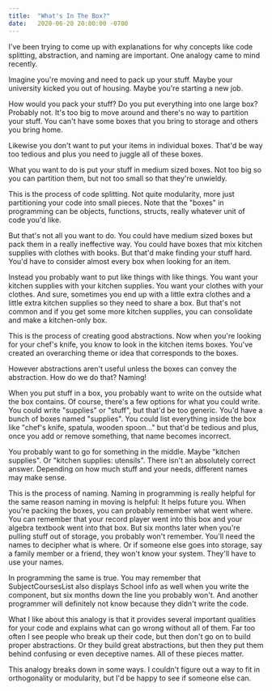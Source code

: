 ```yaml
---
title:  "What's In The Box?"
date:   2020-06-20 20:00:00 -0700
---
```


I've been trying to come up with explanations for why concepts like
code splitting, abstraction, and naming are important. One analogy
came to mind recently.

Imagine you're moving and need to pack up your stuff. Maybe your
university kicked you out of housing. Maybe you're starting a new job.

How would you pack your stuff? Do you put everything into one large
box? Probably not. It's too big to move around and there's no way to
partition your stuff. You can't have some boxes that you bring to
storage and others you bring home.

Likewise you don't want to put your items in individual boxes. That'd
be way too tedious and plus you need to juggle all of these boxes.

What you want to do is put your stuff in medium sized boxes. Not too
big so you can partition them, but not too small so that they're
unwieldy.

This is the process of code splitting. Not quite modularity, more just
partitioning your code into small pieces. Note that the "boxes" in
programming can be objects, functions, structs, really whatever unit
of code you'd like.

But that's not all you want to do. You could have medium sized boxes
but pack them in a really ineffective way. You could have boxes that
mix kitchen supplies with clothes with books. But that'd make finding
your stuff hard. You'd have to consider almost every box when looking
for an item.

Instead you probably want to put like things with like things. You
want your kitchen supplies with your kitchen supplies. You want your
clothes with your clothes. And sure, sometimes you end up with a
little extra clothes and a little extra kitchen supplies so they need
to share a box. But that's not common and if you get some more kitchen
supplies, you can consolidate and make a kitchen-only box.

This is the process of creating good abstractions. Now when you're
looking for your chef's knife, you know to look in the kitchen items
boxes. You've created an overarching theme or idea that corresponds to
the boxes.

However abstractions aren't useful unless the boxes can convey the
abstraction. How do we do that? Naming!

When you put stuff in a box, you probably want to write on the outside
what the box contains. Of course, there's a few options for what you
could write. You could write "supplies" or "stuff", but that'd be too
generic. You'd have a bunch of boxes named "supplies". You could list
everything inside the box like "chef's knife, spatula, wooden
spoon..." but that'd be tedious and plus, once you add or remove
something, that name becomes incorrect.

You probably want to go for something in the middle. Maybe "kitchen
supplies". Or "kitchen supplies: utensils". There isn't an absolutely
correct answer. Depending on how much stuff and your needs, different
names may make sense.

This is the process of naming. Naming in programming is really helpful
for the same reason naming in moving is helpful: It helps future
you. When you're packing the boxes, you can probably remember what
went where. You can remember that your record player went into this
box and your algebra textbook went into that box. But six months later
when you're pulling stuff out of storage, you probably won't
remember. You'll need the names to decipher what is where. Or if
someone else goes into storage, say a family member or a friend, they
won't know your system. They'll have to use your names.

In programming the same is true. You may remember that
SubjectCoursesList also displays School info as well when you write
the component, but six months down the line you probably won't. And
another programmer will definitely not know because they didn't write
the code.

What I like about this analogy is that it provides several important
qualities for your code and explains what can go wrong without all of
them. Far too often I see people who break up their code, but then
don't go on to build proper abstractions. Or they build great
abstractions, but then they put them behind confusing or even
deceptive names. All of these pieces matter.

This analogy breaks down in some ways. I couldn't figure out a way to
fit in orthogonality or modularity, but I'd be happy to see if someone
else can.
